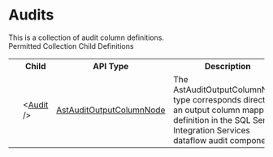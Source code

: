 # Audits

<div class="LanguageSummary"><div class ="SummaryItem">This is a collection of audit column definitions.</div></div><div class="SchemaBindingGroup"><div class="SchemaBindingGroupHeader">Permitted Collection Child Definitions</div><table id="SchemaBindingList" class="SchemaBindingList"><tbody><tr><th class="SchemaBindingIconColumnHeader">&nbsp;</th><th class="SchemaBindingNameColumnHeader">Child</th><th class="SchemaBindingTypeColumnHeader">API Type</th><th class="SchemaBindingSummaryColumnHeader">Description</th></tr><tr class="cd0"><td class="SchemaBindingIcon"><div class="NotRequired" /></td><td class="SchemaBindingName"><span class="punc">&lt;</span><a href=../api-reference/Varigence.Languages.Biml.Transformation.AstAuditOutputColumnNode.html">Audit</a><span class="punc"> /&gt;</span></td><td class="SchemaBindingType"><a href="Varigence.Languages.Biml.Transformation.AstAuditOutputColumnNode.html">AstAuditOutputColumnNode</a></td><td class="SchemaBindingSummary">The AstAuditOutputColumnNode type corresponds directly to an output column mapping definition in the SQL Server Integration Services dataflow audit component.</td></tr></tbody></table></div>